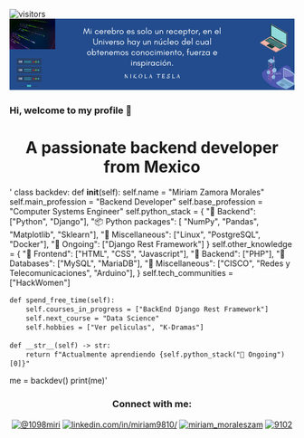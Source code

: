 ![visitors](https://visitor-badge.laobi.icu/badge?page_id=page.id)
![M](Banner_Github.png)
### Hi, welcome to my profile 👋

<h1 align="center">A passionate backend developer from Mexico</h1>

<!--
**miri9810/miri9810** is a ✨ _special_ ✨ repository because its `README.md` (this file) appears on your GitHub profile.

Here are some ideas to get you started:

- 🔭 I’m currently working on **My Money Project**
- 🌱 I’m currently learning **Django Rest Framework**
- 👯 I’m looking to study with **Hackademy and HackWomen**
- 🤔 I’m looking for help with ...
- 💬 Ask me about ...
- 📫 How to reach me: ...
- 😄 Pronouns: ...
- ⚡ Fun fact: ...-->
'
class backdev:
    def __init__(self):
        self.name = "Miriam Zamora Morales"
        self.main_profession = "Backend Developer"
        self.base_profession = "Computer Systems Engineer"
        self.python_stack = {
            "🔧 Backend": ["Python", "Django"],
            "📦 Python packages": [ "NumPy", "Pandas", "Matplotlib", "Sklearn"],
            "🧵 Miscellaneous": ["Linux", "PostgreSQL", "Docker"],
            "📌 Ongoing": ["Django Rest Framework"]
        }
        self.other_knowledge = {
            "🎨 Frontend": ["HTML", "CSS", "Javascript"],
            "🔧 Backend": ["PHP"],
            "💾 Databases": ["MySQL", "MariaDB"],
            "🧵 Miscellaneous": ["CISCO", "Redes y Telecomunicaciones", "Arduino"],
        }
        self.tech_communities = ["HackWomen"]

    def spend_free_time(self):
        self.courses_in_progress = ["BackEnd Django Rest Framework"]
        self.next_course = "Data Science"
        self.hobbies = ["Ver peliculas", "K-Dramas"]

    def __str__(self) -> str:
        return f"Actualmente aprendiendo {self.python_stack("📌 Ongoing")[0]}"


me = backdev()
print(me)'

<h3 align="center">Connect with me:</h3>
<p align="center">
<a href="https://twitter.com/@1098miri" target="blank"><img align="center" src="https://raw.githubusercontent.com/rahuldkjain/github-profile-readme-generator/master/src/images/icons/Social/twitter.svg" alt="@1098miri" height="30" width="40" /></a>
<a href="https://linkedin.com/in/linkedin.com/in/miriam9810/" target="blank"><img align="center" src="https://raw.githubusercontent.com/rahuldkjain/github-profile-readme-generator/master/src/images/icons/Social/linked-in-alt.svg" alt="linkedin.com/in/miriam9810/" height="30" width="40" /></a>
<a href="https://instagram.com/miriam_moraleszam" target="blank"><img align="center" src="https://raw.githubusercontent.com/rahuldkjain/github-profile-readme-generator/master/src/images/icons/Social/instagram.svg" alt="miriam_moraleszam" height="30" width="40" /></a>
<a href="https://discord.gg/9102" target="blank"><img align="center" src="https://raw.githubusercontent.com/rahuldkjain/github-profile-readme-generator/master/src/images/icons/Social/discord.svg" alt="9102" height="30" width="40" /></a>
</p>